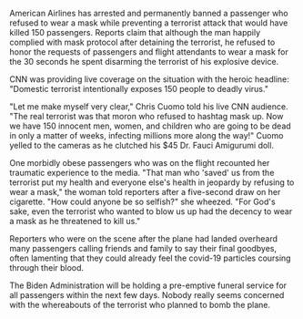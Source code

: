 American Airlines has arrested and permanently banned a passenger who refused to wear a mask while preventing a terrorist attack that would have killed 150 passengers. Reports claim that although the man happily complied with mask protocol after detaining the terrorist, he refused to honor the requests of passengers and flight attendants to wear a mask for the 30 seconds he spent disarming the terrorist of his explosive device. 

CNN was providing live coverage on the situation with the heroic headline: "Domestic terrorist intentionally exposes 150 people to deadly virus." 

"Let me make myself very clear," Chris Cuomo told his live CNN audience. "The real terrorist was that moron who refused to hashtag mask up. Now we have 150 innocent men, women, and children who are going to be dead in only a matter of weeks, infecting millions more along the way!" Cuomo yelled to the cameras as he clutched his $45 Dr. Fauci Amigurumi doll.

One morbidly obese passengers who was on the flight recounted her traumatic experience to the media. "That man who 'saved' us from the terrorist put my health and everyone else's health in jeopardy by refusing to wear a mask," the woman told reporters after a five-second draw on her cigarette. "How could anyone be so selfish?" she wheezed. "For God's sake, even the terrorist who wanted to blow us up had the decency to wear a mask as he threatened to kill us."

Reporters who were on the scene after the plane had landed overheard many passengers calling friends and family to say their final goodbyes, often lamenting that they could already feel the covid-19 particles coursing through their blood.

The Biden Administration will be holding a pre-emptive funeral service for all passengers within the next few days. Nobody really seems concerned with the whereabouts of the terrorist who planned to bomb the plane. 


